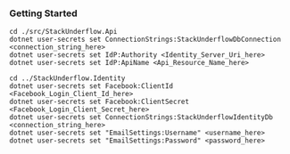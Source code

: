 ### Getting Started

    cd ./src/StackUnderflow.Api
    dotnet user-secrets set ConnectionStrings:StackUnderflowDbConnection <connection_string_here>
    dotnet user-secrets set IdP:Authority <Identity_Server_Uri_here>
    dotnet user-secrets set IdP:ApiName	<Api_Resource_Name_here>

    cd ../StackUnderflow.Identity
    dotnet user-secrets set Facebook:ClientId <Facebook_Login_Client_Id_here>
    dotnet user-secrets set Facebook:ClientSecret <Facebook_Login_Client_Secret_here>
    dotnet user-secrets set ConnectionStrings:StackUnderflowIdentityDb <connection_string_here>
    dotnet user-secrets set "EmailSettings:Username" <username_here>
    dotnet user-secrets set "EmailSettings:Password" <password_here>
    